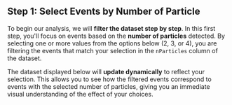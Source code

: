 ## Step 1: Select Events by Number of Particle

To begin our analysis, we will **filter the dataset step by step**. In this first step, you'll focus on events based on the **number of particles** detected. By selecting one or more values from the options below (2, 3, or 4), you are filtering the events that match your selection in the `nParticles` column of the dataset.

The dataset displayed below will **update dynamically** to reflect your selection. This allows you to see how the filtered events correspond to events with the selected number of particles, giving you an immediate visual understanding of the effect of your choices.